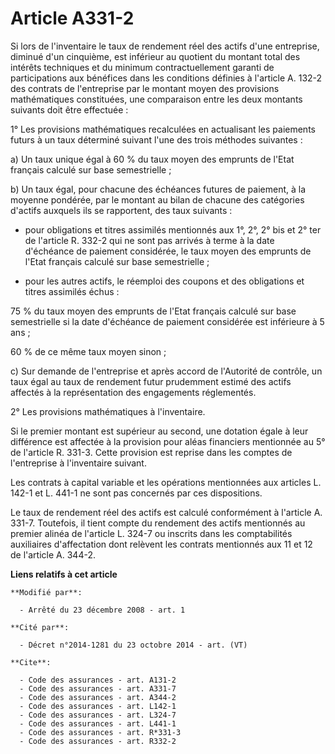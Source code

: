 # Article A331-2

Si lors de l'inventaire le taux de rendement réel des actifs d'une entreprise, diminué d'un cinquième, est inférieur au
quotient du montant total des intérêts techniques et du minimum contractuellement garanti de participations aux bénéfices
dans les conditions définies à l'article A. 132-2 des contrats de l'entreprise par le montant moyen des provisions
mathématiques constituées, une comparaison entre les deux montants suivants doit être effectuée : 

1° Les provisions mathématiques recalculées en actualisant les paiements futurs à un taux déterminé suivant l'une des trois
méthodes suivantes : 

a) Un taux unique égal à 60 % du taux moyen des emprunts de l'Etat français calculé sur base semestrielle ; 

b) Un taux égal, pour chacune des échéances futures de paiement, à la moyenne pondérée, par le montant au bilan de chacune
des catégories d'actifs auxquels ils se rapportent, des taux suivants :

- pour obligations et titres assimilés mentionnés aux 1°, 2°, 2° bis et 2° ter de l'article R. 332-2 qui ne sont pas arrivés
à terme à la date d'échéance de paiement considérée, le taux moyen des emprunts de l'Etat français calculé sur base
semestrielle ;

- pour les autres actifs, le réemploi des coupons et des obligations et titres assimilés échus : 

75 % du taux moyen des emprunts de l'Etat français calculé sur base semestrielle si la date d'échéance de paiement considérée
est inférieure à 5 ans ; 

60 % de ce même taux moyen sinon ; 

c) Sur demande de l'entreprise et après accord de l'Autorité de contrôle, un taux égal au taux de rendement futur prudemment
estimé des actifs affectés à la représentation des engagements réglementés. 

2° Les provisions mathématiques à l'inventaire. 

Si le premier montant est supérieur au second, une dotation égale à leur différence est affectée à la provision pour aléas
financiers mentionnée au 5° de l'article R. 331-3. Cette provision est reprise dans les comptes de l'entreprise à
l'inventaire suivant. 

Les contrats à capital variable et les opérations mentionnées aux articles L. 142-1 et L. 441-1 ne sont pas concernés par ces
dispositions. 

Le taux de rendement réel des actifs est calculé conformément à l'article A. 331-7. Toutefois, il tient compte du rendement
des actifs mentionnés au premier alinéa de l'article L. 324-7 ou inscrits dans les comptabilités auxiliaires d'affectation
dont relèvent les contrats mentionnés aux 11 et 12 de l'article A. 344-2.

**Liens relatifs à cet article**

	**Modifié par**:

	  - Arrêté du 23 décembre 2008 - art. 1

	**Cité par**:

	  - Décret n°2014-1281 du 23 octobre 2014 - art. (VT)

	**Cite**:

	  - Code des assurances - art. A131-2
	  - Code des assurances - art. A331-7
	  - Code des assurances - art. A344-2
	  - Code des assurances - art. L142-1
	  - Code des assurances - art. L324-7
	  - Code des assurances - art. L441-1
	  - Code des assurances - art. R*331-3
	  - Code des assurances - art. R332-2
